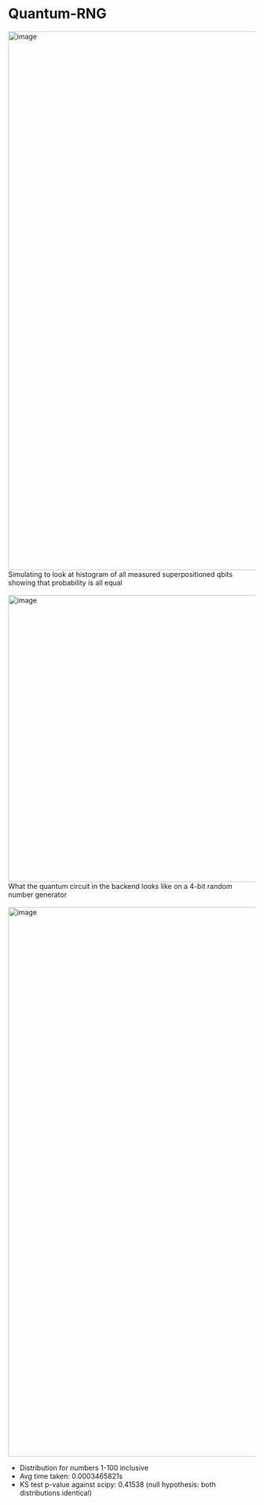 # Quantum-RNG

<img width="1097" alt="image" src="https://github.com/Elstuhn/Quantum-RNG/assets/66341506/a51112a8-2225-4424-812d-bcfb0dc69a37">
Simulating to look at histogram of all measured superpositioned qbits showing that probability is all equal
<br><br>

<img width="584" alt="image" src="https://github.com/Elstuhn/Quantum-RNG/assets/66341506/7b2fcc87-2f9b-433b-9fd3-3e365a2479bb">
<br>
What the quantum circuit in the backend looks like on a 4-bit random number generator
<br><br>
<img width="1119" alt="image" src="https://github.com/Elstuhn/Quantum-RNG/assets/66341506/3d025b80-9939-4640-90b7-1c0186170730">
<br>

- Distribution for numbers 1-100 inclusive
- Avg time taken: 0.0003465821s
- KS test p-value against scipy: 0.41538 (null hypothesis: both distributions identical)
